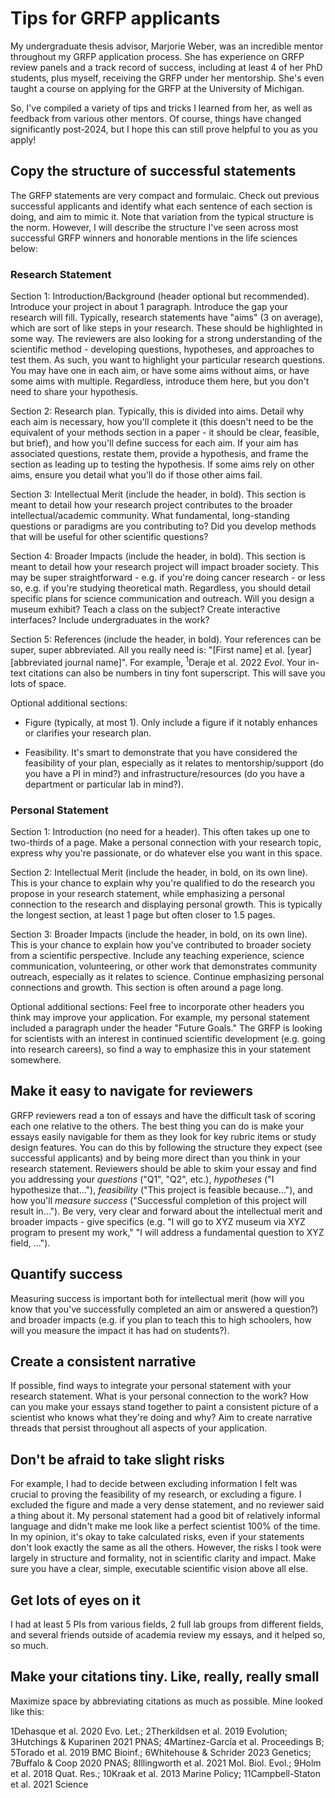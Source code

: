 # Tips for GRFP applicants

My undergraduate thesis advisor, Marjorie Weber, was an incredible mentor throughout my GRFP application process. She has experience on GRFP review panels and a track record of success, including at least 4 of her PhD students, plus myself, receiving the GRFP under her mentorship. She's even taught a course on applying for the GRFP at the University of Michigan.

So, I've compiled a variety of tips and tricks I learned from her, as well as feedback from various other mentors. Of course, things have changed significantly post-2024, but I hope this can still prove helpful to you as you apply!

## Copy the structure of successful statements 

The GRFP statements are very compact and formulaic. Check out previous successful applicants and identify what each sentence of each section is doing, and aim to mimic it. Note that variation from the typical structure is the norm. However, I will describe the structure I've seen across most successful GRFP winners and honorable mentions in the life sciences below:

### Research Statement

Section 1: Introduction/Background (header optional but recommended). Introduce your project in about 1 paragraph. Introduce the gap your research will fill. Typically, research statements have "aims" (3 on average), which are sort of like steps in your research. These should be highlighted in some way. The reviewers are also looking for a strong understanding of the scientific method - developing questions, hypotheses, and approaches to test them. As such, you want to highlight your particular research questions. You may have one in each aim, or have some aims without aims, or have some aims with multiple. Regardless, introduce them here, but you don't need to share your hypothesis.

Section 2: Research plan. Typically, this is divided into aims. Detail why each aim is necessary, how you'll complete it (this doesn't need to be the equivalent of your methods section in a paper - it should be clear, feasible, but brief), and how you'll define success for each aim. If your aim has associated questions, restate them, provide a hypothesis, and frame the section as leading up to testing the hypothesis. If some aims rely on other aims, ensure you detail what you'll do if those other aims fail.

Section 3: Intellectual Merit (include the header, in bold). This section is meant to detail how your research project contributes to the broader intellectual/academic community. What fundamental, long-standing questions or paradigms are you contributing to? Did you develop methods that will be useful for other scientific questions?

Section 4: Broader Impacts (include the header, in bold). This section is meant to detail how your research project will impact broader society. This may be super straightforward - e.g. if you're doing cancer research - or less so, e.g. if you're studying theoretical math. Regardless, you should detail specific plans for science communication and outreach. Will you design a museum exhibit? Teach a class on the subject? Create interactive interfaces? Include undergraduates in the work? 

Section 5: References (include the header, in bold). Your references can be super, super abbreviated. All you really need is: "[First name] et al. [year] [abbreviated journal name]". For example, <sup>1</sup>Deraje et al. 2022 _Evol_. Your in-text citations can also be numbers in tiny font superscript. This will save you lots of space.

Optional additional sections: 

- Figure (typically, at most 1). Only include a figure if it notably enhances or clarifies your research plan. 

- Feasibility. It's smart to demonstrate that you have considered the feasibility of your plan, especially as it relates to mentorship/support (do you have a PI in mind?) and infrastructure/resources (do you have a department or particular lab in mind?). 

### Personal Statement

Section 1: Introduction (no need for a header). This often takes up one to two-thirds of a page. Make a personal connection with your research topic, express why you're passionate, or do whatever else you want in this space.

Section 2: Intellectual Merit (include the header, in bold, on its own line). This is your chance to explain why you're qualified to do the research you propose in your research statement, while emphasizing a personal connection to the research and displaying personal growth. This is typically the longest section, at least 1 page but often closer to 1.5 pages.

Section 3: Broader Impacts (include the header, in bold, on its own line). This is your chance to explain how you've contributed to broader society from a scientific perspective. Include any teaching experience, science communication, volunteering, or other work that demonstrates community outreach, especially as it relates to science. Continue emphasizing personal connections and growth. This section is often around a page long.

Optional additional sections: Feel free to incorporate other headers you think may improve your application. For example, my personal statement included a paragraph under the header "Future Goals." The GRFP is looking for scientists with an interest in continued scientific development (e.g. going into research careers), so find a way to emphasize this in your statement somewhere.

## Make it easy to navigate for reviewers

GRFP reviewers read a ton of essays and have the difficult task of scoring each one relative to the others. The best thing you can do is make your essays easily navigable for them as they look for key rubric items or study design features. You can do this by following the structure they expect (see successful applicants) and by being more direct than you think in your research statement. Reviewers should be able to skim your essay and find you addressing your *questions* ("Q1", "Q2", etc.), *hypotheses* ("I hypothesize that..."), *feasibility* ("This project is feasible because..."), and how you'll *measure success* ("Successful completion of this project will result in..."). Be very, very clear and forward about the intellectual merit and broader impacts - give specifics (e.g. "I will go to XYZ museum via XYZ program to present my work," "I will address a fundamental question to XYZ field, ..."). 

## Quantify success

Measuring success is important both for intellectual merit (how will you know that you've successfully completed an aim or answered a question?) and broader impacts (e.g. if you plan to teach this to high schoolers, how will you measure the impact it has had on students?).

## Create a consistent narrative

If possible, find ways to integrate your personal statement with your research statement. What is your personal connection to the work? How can you make your essays stand together to paint a consistent picture of a scientist who knows what they're doing and why? Aim to create narrative threads that persist throughout all aspects of your application.

## Don't be afraid to take slight risks

For example, I had to decide between excluding information I felt was crucial to proving the feasibility of my research, or excluding a figure. I excluded the figure and made a very dense statement, and no reviewer said a thing about it. My personal statement had a good bit of relatively informal language and didn't make me look like a perfect scientist 100% of the time. In my opinion, it's okay to take calculated risks, even if your statements don't look exactly the same as all the others. However, the risks I took were largely in structure and formality, not in scientific clarity and impact. Make sure you have a clear, simple, executable scientific vision above all else.

## Get lots of eyes on it

I had at least 5 PIs from various fields, 2 full lab groups from different fields, and several friends outside of academia review my essays, and it helped so, so much.

## Make your citations tiny. Like, really, really small

Maximize space by abbreviating citations as much as possible. Mine looked like this:

1Dehasque et al. 2020 Evo. Let.; 2Therkildsen et al. 2019 Evolution; 3Hutchings & Kuparinen 2021 PNAS; 4Martínez-García et al. Proceedings B; 5Torado et al. 2019 BMC Bioinf.; 6Whitehouse & Schrider 2023 Genetics; 7Buffalo & Coop 2020 PNAS; 8Illingworth et al. 2021 Mol. Biol. Evol.; 9Holm et al. 2018 Quat. Res.; 10Kraak et al. 2013 Marine Policy; 11Campbell-Staton et al. 2021 Science
